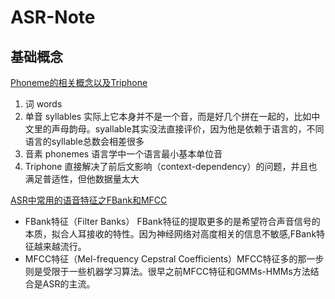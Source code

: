 # ASR-Note


## 基础概念

[Phoneme的相关概念以及Triphone](https://zhuanlan.zhihu.com/p/322194937)
1. 词 words
2. 单音 syllables  实际上它本身并不是一个音，而是好几个拼在一起的，比如中文里的声母韵母。syallable其实没法直接评价，因为他是依赖于语言的，不同语言的syllable总数会相差很多
3. 音素 phonemes  语言学中一个语言最小基本单位音
4. Triphone  直接解决了前后文影响（context-dependency）的问题，并且也满足普适性，但他数据量太大


[ASR中常用的语音特征之FBank和MFCC](https://blog.csdn.net/Magical_Bubble/article/details/90295814)
- FBank特征（Filter Banks） FBank特征的提取更多的是希望符合声音信号的本质，拟合人耳接收的特性。因为神经网络对高度相关的信息不敏感,FBank特征越来越流行。
- MFCC特征（Mel-frequency Cepstral Coefficients）MFCC特征多的那一步则是受限于一些机器学习算法。很早之前MFCC特征和GMMs-HMMs方法结合是ASR的主流。
